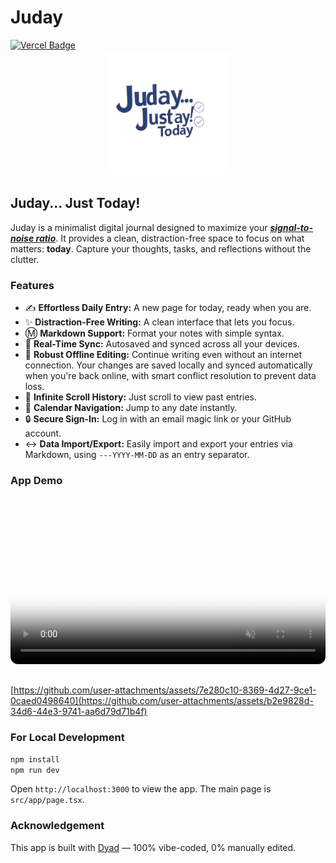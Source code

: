 # Juday

<a href="https://juday.vercel.app/" target="_blank" rel="noopener noreferrer">
  <img src="https://deploy-badge.vercel.app/vercel/juday" alt="Vercel Badge"/>
</a>

<div align="center">
  <img src="public/Juday-logo.png" alt="Juday Logo" width="200"/>
</div>

## Juday... Just Today!

Juday is a minimalist digital journal designed to maximize your [***signal-to-noise ratio***](https://www.youtube.com/shorts/JvIPESv49Y8). It provides a clean, distraction-free space to focus on what matters: **today**. Capture your thoughts, tasks, and reflections without the clutter.

### Features

*   ✍️ **Effortless Daily Entry:** A new page for today, ready when you are.
*   ✨ **Distraction-Free Writing:** A clean interface that lets you focus.
*   Ⓜ️ **Markdown Support:** Format your notes with simple syntax.
*   🔄 **Real-Time Sync:** Autosaved and synced across all your devices.
*   💾 **Robust Offline Editing:** Continue writing even without an internet connection. Your changes are saved locally and synced automatically when you're back online, with smart conflict resolution to prevent data loss.
*   📜 **Infinite Scroll History:** Just scroll to view past entries.
*   📅 **Calendar Navigation:** Jump to any date instantly.
*   🔒 **Secure Sign-In:** Log in with an email magic link or your GitHub account.
*   ↔️ **Data Import/Export:** Easily import and export your entries via Markdown, using `---YYYY-MM-DD` as an entry separator.

### App Demo

<div align="center">
  <video controls muted autoplay loop playsinline poster="public/Juday-logo-simple.png" style="width:100%; max-width:800px; border-radius: 12px; margin: 1rem 0;">
    <source src="public/juday-demo.mp4" type="video/mp4">
    Your browser does not support the video tag.
  </video>
</div>

[https://github.com/user-attachments/assets/7e280c10-8369-4d27-9ce1-0caed0498640](https://github.com/user-attachments/assets/b2e9828d-34d6-44e3-9741-aa6d79d71b4f)

### For Local Development

```bash
npm install
npm run dev
```

Open `http://localhost:3000` to view the app. The main page is `src/app/page.tsx`.

### Acknowledgement

This app is built with [Dyad](https://github.com/dyad-sh/dyad) — 100% vibe-coded, 0% manually edited.